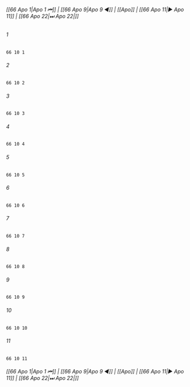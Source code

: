 
###### [[66 Apo 1|Apo 1 ⏮]] | [[66 Apo 9|Apo 9 ◀]] | [[Apo]] | [[66 Apo 11|▶ Apo 11]] | [[66 Apo 22|⏭ Apo 22|]]

###### 1
``` verse
66 10 1 
```
###### 2
``` verse
66 10 2 
```
###### 3
``` verse
66 10 3 
```
###### 4
``` verse
66 10 4 
```
###### 5
``` verse
66 10 5 
```
###### 6
``` verse
66 10 6 
```
###### 7
``` verse
66 10 7 
```
###### 8
``` verse
66 10 8 
```
###### 9
``` verse
66 10 9 
```
###### 10
``` verse
66 10 10 
```
###### 11
``` verse
66 10 11 
```

###### [[66 Apo 1|Apo 1 ⏮]] | [[66 Apo 9|Apo 9 ◀]] | [[Apo]] | [[66 Apo 11|▶ Apo 11]] | [[66 Apo 22|⏭ Apo 22|]]

